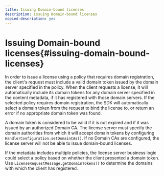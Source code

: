 ```yaml
---
title: Issuing Domain-bound licenses
description: Issuing Domain-bound licenses
copied-description: yes
---
```


# Issuing Domain-bound licenses{#issuing-domain-bound-licenses}

In order to issue a license using a policy that requires domain registration, the client's request must include a valid domain token issued by the domain server specified in the policy. When the client requests a license, it will automatically include its domain tokens for any domain server specified in the content metadata, if it has registered with those domain servers. If the selected policy requires domain registration, the SDK will automatically select a domain token from the request to bind the license to, or return an error if no appropriate domain token was found.

A domain token is considered to be valid if it is not expired and if it was issued by an authorized Domain CA. The license server must specify the domain authorities from which it will accept domain tokens by configuring `HandlerConfiguration.setDomainCAs()`. If no Domain CAs are configured, the license server will not be able to issue domain-bound licenses.

If the metadata includes multiple policies, the license server business logic could select a policy based on whether the client presented a domain token. Use `LicenseRequestMessage.getDomainTokens()` to determine the domains with which the client has registered. 
